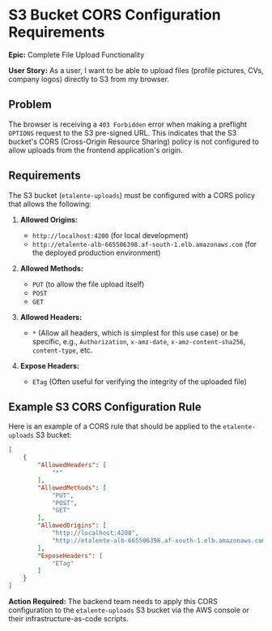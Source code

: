 # S3 Bucket CORS Configuration Requirements

**Epic:** Complete File Upload Functionality

**User Story:** As a user, I want to be able to upload files (profile pictures, CVs, company logos) directly to S3 from my browser.

## Problem

The browser is receiving a `403 Forbidden` error when making a preflight `OPTIONS` request to the S3 pre-signed URL. This indicates that the S3 bucket's CORS (Cross-Origin Resource Sharing) policy is not configured to allow uploads from the frontend application's origin.

## Requirements

The S3 bucket (`etalente-uploads`) must be configured with a CORS policy that allows the following:

1.  **Allowed Origins:**
    *   `http://localhost:4200` (for local development)
    *   `http://etalente-alb-665506398.af-south-1.elb.amazonaws.com` (for the deployed production environment)

2.  **Allowed Methods:**
    *   `PUT` (to allow the file upload itself)
    *   `POST`
    *   `GET`

3.  **Allowed Headers:**
    *   `*` (Allow all headers, which is simplest for this use case) or be specific, e.g., `Authorization`, `x-amz-date`, `x-amz-content-sha256`, `content-type`, etc.

4.  **Expose Headers:**
    *   `ETag` (Often useful for verifying the integrity of the uploaded file)

## Example S3 CORS Configuration Rule

Here is an example of a CORS rule that should be applied to the `etalente-uploads` S3 bucket:

```json
[
    {
        "AllowedHeaders": [
            "*"
        ],
        "AllowedMethods": [
            "PUT",
            "POST",
            "GET"
        ],
        "AllowedOrigins": [
            "http://localhost:4200",
            "http://etalente-alb-665506398.af-south-1.elb.amazonaws.com"
        ],
        "ExposeHeaders": [
            "ETag"
        ]
    }
]
```

**Action Required:** The backend team needs to apply this CORS configuration to the `etalente-uploads` S3 bucket via the AWS console or their infrastructure-as-code scripts.